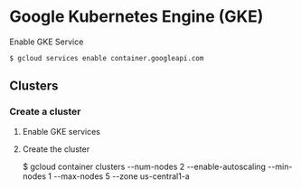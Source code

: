 # Google Kubernetes Engine (GKE)
Enable GKE Service  

    $ gcloud services enable container.googleapi.com

## Clusters
### Create a cluster
1. Enable GKE services
2. Create the cluster  

    $ gcloud container clusters <cluster-name> --num-nodes 2 --enable-autoscaling --min-nodes 1 --max-nodes 5 --zone us-central1-a

